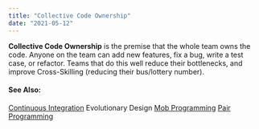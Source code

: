 ```yaml
---
title: "Collective Code Ownership"
date: "2021-05-12"
---
```


**Collective Code Ownership** is the premise that the whole team owns the code. Anyone on the team can add new features, fix a bug, write a test case, or refactor. Teams that do this well reduce their bottlenecks, and improve Cross-Skilling (reducing their bus/lottery number).

#### See Also:

[Continuous Integration](/glossary/continuous-integration) Evolutionary Design [Mob Programming](/glossary/ensemble-programming) [Pair Programming](/glossary/pair-programming)
